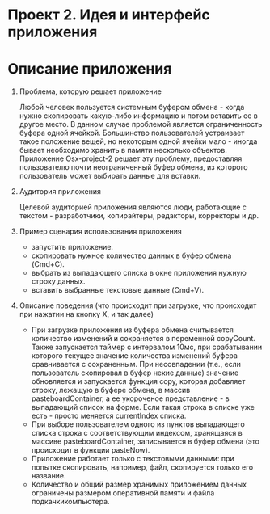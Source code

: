 Проект 2. Идея и интерфейс приложения
=============

Описание приложения
=

1. Проблема, которую решает приложение

    Любой человек пользуется системным буфером обмена - когда нужно скопировать какую-либо информацию
    и потом вставить ее в другое место. В данном случае проблемой является ограниченность буфера одной ячейкой.
    Большинство пользователей устраивает такое положение вещей, но некоторым одной ячейки мало - иногда бывает
    необходимо хранить в памяти несколько объектов. Приложение Osx-project-2 решает эту проблему, предоставляя
    пользователю почти неограниченный буфер обмена, из которого пользователь может выбирать данные для вставки.

2. Аудитория приложения

    Целевой аудиторией приложения являются люди, работающие с текстом - разработчики, копирайтеры,
    редакторы, корректоры и др.

3. Пример сценария использования приложения

	* запустить приложение.
	* скопировать нужное количество данных в буфер обмена (Cmd+C).
	* выбрать из выпадающего списка в окне приложения нужную строку данных.
	* вставить выбранные текстовые данные (Cmd+V).

4. Описание поведения (что происходит при загрузке, что происходит при нажатии на кнопку Х, и так далее)
	* При загрузке приложения из буфера обмена считывается количество изменений и сохраняется в переменной copyCount.
        Также запускается таймер с интервалом 10мс, при срабатывании которого текущее значение количества изменений
        буфера сравнивается с сохраненным. При несовпадении (т.е., если пользователь скопировал в буфер некие данные)
        значение обновляется и запускается функция copy, которая добавляет строку, лежащую в буфере обмена, в массив
        pasteboardContainer, а ее укороченое представление - в выпадающий список на форме. Если такая строка в списке
        уже есть - просто меняется currentIndex списка.
    * При выборе пользователем одного из пунктов выпадающего списка строка с соответствующим индексом, хранящаяся
        в массиве pasteboardContainer, записывается в буфер обмена (это происходит в функции pasteNow).
    * Приложение работает только с текстовыми данными: при попытке скопировать, например, файл, скопируется только
        его название.
    * Количество и общий размер хранимых приложением данных ограничены размером оперативной памяти и файла подкачкикомпьютера.
    